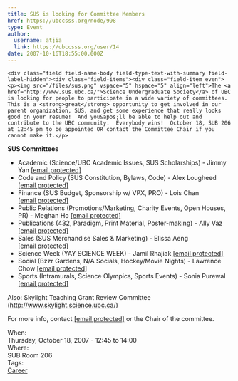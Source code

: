 ```yaml
---
title: SUS is looking for Committee Members 
href: https://ubccsss.org/node/998
type: Event
author:
  username: atjia
  link: https://ubccsss.org/user/14
date: 2007-10-16T18:55:00.000Z
---
```



    <div class="field field-name-body field-type-text-with-summary field-label-hidden"><div class="field-items"><div class="field-item even"><p><img src="/files/sus.png" vspace="5" hspace="5" align="left">The <a href="http://www.sus.ubc.ca/">Science Undergraduate Society</a> of UBC is looking for people to participate in a wide variety of committees.  This is a <strong>great</strong> opportunity to get involved in our parent organization, SUS, and get some experience that really looks good on your resume!  And you&apos;ll be able to help out and contribute to the UBC community.  Everybody wins!  October 18, SUB 206 at 12:45 pm to be appointed OR contact the Committee Chair if you cannot make it.</p>
<p><strong>SUS Committees</strong></p>
<ul>
<li>Academic (Science/UBC Academic Issues, SUS Scholarships) - Jimmy Yan <a href="/cdn-cgi/l/email-protection#493f3920673a3c3a092e24282025672a2624"><span class="__cf_email__" data-cfemail="285e5841065b5d5b684f45494144064b4745">[email&#xA0;protected]</span></a>
</li><li>Code and Policy (SUS Constitution, Bylaws, Code) - Alex Lougheed <a href="/cdn-cgi/l/email-protection#295a4c4a075a5c5a694e44484045074a4644"><span class="__cf_email__" data-cfemail="a9daccca87dadcdae9cec4c8c0c587cac6c4">[email&#xA0;protected]</span></a>
</li><li>Finance (SUS Budget, Sponsorship w/ VPX, PRO) - Lois Chan <a href="/cdn-cgi/l/email-protection#1e7877707f707d7b306d6b6d5e79737f7772307d7173"><span class="__cf_email__" data-cfemail="9ef8f7f0fff0fdfbb0edebeddef9f3fff7f2b0fdf1f3">[email&#xA0;protected]</span></a>
</li><li>Public Relations (Promotions/Marketing, Charity Events, Open Houses, PR) - Meghan Ho <a href="/cdn-cgi/l/email-protection#3242405d1c41474172555f535b5e1c515d5f"><span class="__cf_email__" data-cfemail="89f9fbe6a7fafcfac9eee4e8e0e5a7eae6e4">[email&#xA0;protected]</span></a>
</li><li>Publications (432, Paradigm, Print Material, Poster-making) - Ally Vaz <a href="/cdn-cgi/l/email-protection#f18184939d98929085989e9f82df828482b1969c90989ddf929e9c"><span class="__cf_email__" data-cfemail="d5a5a0b7b9bcb6b4a1bcbabba6fba6a0a695b2b8b4bcb9fbb6bab8">[email&#xA0;protected]</span></a>
</li><li>Sales (SUS Merchandise Sales &amp; Marketing) - Elissa Aeng <a href="/cdn-cgi/l/email-protection#ec9f8d80899fc29f999fac8b818d8580c28f8381"><span class="__cf_email__" data-cfemail="8cffede0e9ffa2fff9ffccebe1ede5e0a2efe3e1">[email&#xA0;protected]</span></a>
</li><li>Science Week (YAY SCIENCE WEEK) - Jamil Rhajiak <a href="/cdn-cgi/l/email-protection#5f292f27712c2a2c1f38323e3633713c3032"><span class="__cf_email__" data-cfemail="3b4d4b4315484e487b5c565a525715585456">[email&#xA0;protected]</span></a>
</li><li>Social (Bzzr Gardens, N/A Socials, Hockey/Movie Nights) - Lawrence Chow <a href="/cdn-cgi/l/email-protection#d7a4b8b4beb6bbf9a4a2a497b0bab6bebbf9b4b8ba"><span class="__cf_email__" data-cfemail="463529252f272a6835333506212b272f2a6825292b">[email&#xA0;protected]</span></a>
</li><li>Sports (Intramurals, Science Olympics, Sports Events) - Sonia Purewal <a href="/cdn-cgi/l/email-protection#7003001f0204035e03050330171d11191c5e131f1d"><span class="__cf_email__" data-cfemail="1360637c6167603d60666053747e727a7f3d707c7e">[email&#xA0;protected]</span></a>
</li></ul>
<p>Also: Skylight Teaching Grant Review Committee (<a href="http://www.skylight.science.ubc.ca/">http://www.skylight.science.ubc.ca/</a>)</p>
<p>For more info, contact <a href="/cdn-cgi/l/email-protection#a2d2d0c7d88cd1d7d1e2c5cfc3cbce8cc1cdcf"><span class="__cf_email__" data-cfemail="e49496819eca979197a48389858d88ca878b89">[email&#xA0;protected]</span></a> or the Chair of the committee.</p>
</div></div></div><div class="field field-name-field-dates field-type-datetime field-label-above"><div class="field-label">When:&#xA0;</div><div class="field-items"><div class="field-item even"><span class="date-display-single">Thursday, October 18, 2007 - <span class="date-display-range"><span class="date-display-start">12:45</span> to <span class="date-display-end">14:00</span></span></span></div></div></div><div class="field field-name-field-location field-type-text field-label-above"><div class="field-label">Where:&#xA0;</div><div class="field-items"><div class="field-item even">SUB Room 206</div></div></div>    <footer>
    <div class="field field-name-field-tags field-type-taxonomy-term-reference field-label-above"><div class="field-label">Tags:&#xA0;</div><div class="field-items"><div class="field-item even"><a href="/career">Career</a></div></div></div>      </footer>
    